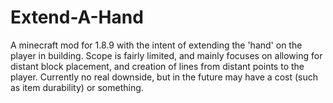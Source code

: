 # Extend-A-Hand
A minecraft mod for 1.8.9 with the intent of extending the 'hand' on the player in building. Scope is fairly limited, and mainly focuses on allowing for distant block placement, and creation of lines from distant points to the player. Currently no real downside, but in the future may have a cost (such as item durability) or something.
